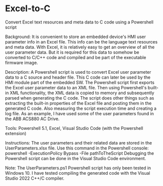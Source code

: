 # Excel-to-C
Convert Excel text resources and meta data to C code using a Powershell script

Background: It is convenient to store an embedded device's HMI user parameter info
in an Excel file. This info can be the language text resources and meta data.
With Excel, it is relatively easy to get an overview of all the user parameter data.
But it is required for this data to somehow be converted to C/C++ code and compiled
and be part of the executable firmware image.

Description: A Powershell script is used to convert Excel user parameter data to a C
source and header file. This C code can later be used by the HMI module part of the
embedded SW. The Powershell script first exports the Excel user parameter data to an
XML file. Then using Powershell's built-in XML functionality, the XML data is copied to
memory and subsequently parsed when generating the C code. The script does other things
such as extracting the built-in properties of the Excel file and posting them in the
generated C code. Also measuring the script execution time and creating a log file.
As an example, I have used some of the user parameters found in the ABB ACS880 AC Drive.

Tools: Powershell 5.1, Excel, Visual Studio Code (with the Powershell extension)

Instructions: The user parameters and their related data are stored in the
UserParameters.xlsx file. 
Use this command in the Powershell console:
powershell -ExecutionPolicy Bypass -File pathToTheScript
Debugging the Powershell script can be done in the Visual Studio Code environment.

Note: The UserParameters.ps1 Powershell script has only been tested in Windows 10.
I have tested compiling the generated code with the Visual Studio 2022 C++/C compiler.
